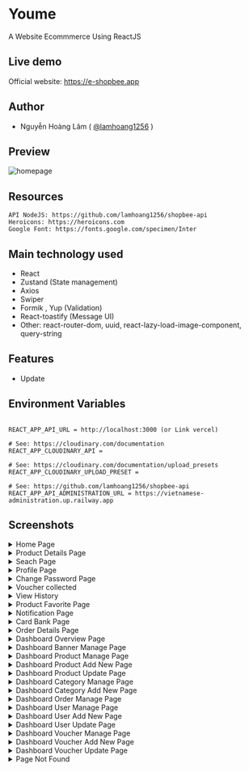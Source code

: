 # Youme
A Website Ecommmerce Using ReactJS

## Live demo

Official website: https://e-shopbee.app

## Author
- Nguyễn Hoàng Lâm ( [@lamhoang1256](https://github.com/lamhoang1256) )

## Preview

![homepage](https://user-images.githubusercontent.com/61537853/191778840-f6a056ad-f1f4-4f5c-b8fd-a415d5191ad7.png)
## Resources
```
API NodeJS: https://github.com/lamhoang1256/shopbee-api
Heroicons: https://heroicons.com
Google Font: https://fonts.google.com/specimen/Inter
```
## Main technology used

- React
- Zustand (State management)
- Axios
- Swiper
- Formik , Yup (Validation)
- React-toastify (Message UI)
- Other: react-router-dom, uuid, react-lazy-load-image-component, query-string

## Features

- Update

## Environment Variables

```

REACT_APP_API_URL = http://localhost:3000 (or Link vercel)

# See: https://cloudinary.com/documentation
REACT_APP_CLOUDINARY_API = 

# See: https://cloudinary.com/documentation/upload_presets
REACT_APP_CLOUDINARY_UPLOAD_PRESET = 

# See: https://github.com/lamhoang1256/shopbee-api
REACT_APP_API_ADMINISTRATION_URL = https://vietnamese-administration.up.railway.app
```

## Screenshots

<details>
 <summary>Home Page</summary>
 <p>
 
 ![homepage](https://user-images.githubusercontent.com/61537853/191778840-f6a056ad-f1f4-4f5c-b8fd-a415d5191ad7.png)
 </p>
</details>
<details>
 <summary>Product Details Page</summary>
 <p>

![product-detail](https://user-images.githubusercontent.com/61537853/191779641-26c3ca3d-6708-49d6-ba33-5a7bc560afc0.png)
 </p>
</details>
<details>
 <summary>Seach Page</summary>
 <p>

 ![searchpage](https://user-images.githubusercontent.com/61537853/191779399-862c0d7b-930a-40ab-9673-905abcf80070.png)
 </p>
</details>
<details>
 <summary>Profile Page</summary>
 <p>

 ![user-profile](https://user-images.githubusercontent.com/61537853/191779988-af7ea2bc-3ce9-4ac7-965c-42e38f4da716.png)
 </p>
</details>
<details>
 <summary>Change Password Page</summary>
 <p>

 ![user-password-page](https://user-images.githubusercontent.com/61537853/191780195-2e9c63fe-1261-40c5-adb9-1f9d781ad8e3.png)
 </p>
</details>
<details>
 <summary>Voucher collected</summary>
 <p>

 ![user-voucher-collect](https://user-images.githubusercontent.com/61537853/191880801-b1bdb4d9-3625-4a65-8473-0d1a0982eb38.png)
 </p>
</details>
<details>
 <summary>View History</summary>
 <p>

 ![user-product-history](https://user-images.githubusercontent.com/61537853/191880841-1d6b14f8-e65c-4900-a4bd-eca61e67e987.png)
 </p>
</details>
<details>
 <summary>Product Favorite Page</summary>
 <p>

 ![user-product-favorite](https://user-images.githubusercontent.com/61537853/191880884-86fa7b5a-9e64-41d2-93ef-9497fa4a9f64.png)
 </p>
</details>
<details>
 <summary>Notification Page</summary>
 <p>

 ![user-notification](https://user-images.githubusercontent.com/61537853/191880950-9a85728c-1c66-49da-a4e7-21b61883a96c.png)
 </p>
</details>
<details>
 <summary>Card Bank Page</summary>
 <p>

 ![user-card-bank](https://user-images.githubusercontent.com/61537853/191880964-38b89af9-379f-43dd-8038-7e5ef2bc4fac.png)
 </p>
</details>
<details>
 <summary>Order Details Page</summary>
 <p>

 ![user-order-detail](https://user-images.githubusercontent.com/61537853/191881295-af09809f-ec73-40eb-939a-c1a28aff1767.png)
 </p>
</details>
<details>
 <summary>Dashboard Overview Page</summary>
 <p>

 ![dashboard-manage](https://user-images.githubusercontent.com/61537853/191881420-ccfbddd1-ed4b-4f4f-96dd-889b5959aaff.png)
 </p>
</details>
<details>
 <summary>Dashboard Banner Manage Page</summary>
 <p>

![dashboard-banner-manage](https://user-images.githubusercontent.com/61537853/191881483-742e1786-13d5-44d4-a86f-e1cfdff0174a.png)
 </p>
</details>
<details>
 <summary>Dashboard Product Manage Page</summary>
 <p>

![dashboard-product-manage](https://user-images.githubusercontent.com/61537853/191881520-8afbcef1-897f-4955-9360-ab99b2293742.png)
 </p>
</details>
<details>
 <summary>Dashboard Product Add New Page</summary>
 <p>

![dashboard-add-product](https://user-images.githubusercontent.com/61537853/191881604-6c45f552-bede-4885-a071-85410d74bbf0.png)
 </p>
</details>
<details>
 <summary>Dashboard Product Update Page</summary>
 <p>

![dashboard-product-update](https://user-images.githubusercontent.com/61537853/191881824-5f6f17ce-2e57-4246-8ffa-cabcc6dfded4.png)
 </p>
</details>
<details>
 <summary>Dashboard Category Manage Page</summary>
 <p>

![dashboard-category-manage](https://user-images.githubusercontent.com/61537853/191881871-41ec6887-13ea-45e8-9b64-4a6d38fbf339.png)
 </p>
</details>
<details>
 <summary>Dashboard Category Add New Page</summary>
 <p>

![dashboard-add-category](https://user-images.githubusercontent.com/61537853/191881874-57a292d2-27ca-494f-a081-bc365676a349.png)
 </p>
</details>
<details>
 <summary>Dashboard Order Manage Page</summary>
 <p>

![dashboard-order-manage](https://user-images.githubusercontent.com/61537853/191881956-37c1e472-9916-4745-9c30-5245cad26ef1.png)
 </p>
</details>
<details>
 <summary>Dashboard User Manage Page</summary>
 <p>

![dashboard-user-manage](https://user-images.githubusercontent.com/61537853/191882034-54d5f2dc-352c-4f89-b9d2-e42f1a797706.png)
 </p>
</details>
<details>
 <summary>Dashboard User Add New Page</summary>
 <p>

![dashboard-add-user](https://user-images.githubusercontent.com/61537853/191882046-c6ef8c8b-e1ec-48d2-a336-68a7b38fe7da.png)
 </p>
</details>
<details>
 <summary>Dashboard User Update Page</summary>
 <p>

![dashboard-user-update](https://user-images.githubusercontent.com/61537853/191882048-8940ac41-78e3-4dac-a069-692f35188664.png)
 </p>
</details>
<details>
 <summary>Dashboard Voucher Manage Page</summary>
 <p>

![dashboard-voucher-manage](https://user-images.githubusercontent.com/61537853/191882494-8964ab32-f68d-4e6e-baca-1a25fab4f957.png)
 </p>
</details>
<details>
 <summary>Dashboard Voucher Add New Page</summary>
 <p>

![dashboard-voucher-add](https://user-images.githubusercontent.com/61537853/191882498-caedc9e0-efa5-466c-9a5d-303384511997.png)
 </p>
</details>
<details>
 <summary>Dashboard Voucher Update Page</summary>
 <p>

![dashboard-voucher-update](https://user-images.githubusercontent.com/61537853/191882502-b5be177d-048a-450c-9423-6ecd95a4d7fa.png)
 </p>
</details>
<details>
 <summary>Page Not Found</summary>
 <p>

![page-not-found](https://user-images.githubusercontent.com/61537853/191882449-6170cbe9-983f-4206-9d1f-39427f071323.png)
 </p>
</details>
